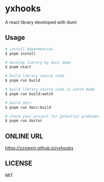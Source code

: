 # yxhooks

A react library developed with dumi

## Usage

```bash
# install dependencies
$ pnpm install

# develop library by docs demo
$ pnpm start

# build library source code
$ pnpm run build

# build library source code in watch mode
$ pnpm run build:watch

# build docs
$ pnpm run docs:build

# check your project for potential problems
$ pnpm run doctor
```
## ONLINE URL
https://zzxiexin.github.io/yxhooks

## LICENSE

MIT
